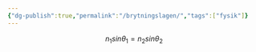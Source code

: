 ```yaml
---
{"dg-publish":true,"permalink":"/brytningslagen/","tags":["fysik"]}
---
```


$$n_1 sin\theta_1 = n_2 sin\theta_2$$